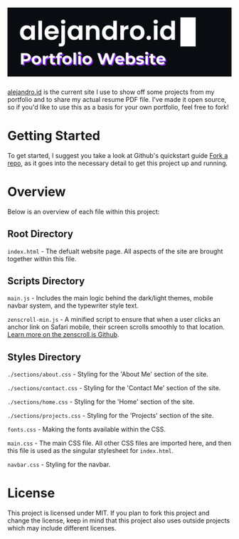 # ![Alt Text](./imgs/alejandro.id.gif)

[alejandro.id](https://www.alejandro.id) is the current site I use to show off some projects from my portfolio and to share my actual resume PDF file. I've made it open source, so if you'd like to use this as a basis for your own portfolio, feel free to fork!

# Getting Started

To get started, I suggest you take a look at Github's quickstart guide [Fork a repo](https://docs.github.com/en/get-started/quickstart/fork-a-repo), as it goes into the necessary detail to get this project up and running.

# Overview

Below is an overview of each file within this project:

## Root Directory

`index.html` - The defualt website page. All aspects of the site are brought together within this file.

## Scripts Directory

`main.js` - Includes the main logic behind the dark/light themes, mobile navbar system, and the typewriter style text.

`zenscroll-min.js` - A minified script to ensure that when a user clicks an anchor link on Safari mobile, their screen scrolls smoothly to that location. [Learn more on the zenscroll.js Github](https://github.com/zengabor/zenscroll).

## Styles Directory

`./sections/about.css` - Styling for the 'About Me' section of the site.

`./sections/contact.css` - Styling for the 'Contact Me' section of the site.

`./sections/home.css` - Styling for the 'Home' section of the site.

`./sections/projects.css` - Styling for the 'Projects' section of the site.

`fonts.css` - Making the fonts available within the CSS.

`main.css` - The main CSS file. All other CSS files are imported here, and then this file is used as the singular stylesheet for `index.html`.

`navbar.css` - Styling for the navbar.

# License

This project is licensed under MIT. If you plan to fork this project and change the license, keep in mind that this project also uses outside projects which may include different licenses.
